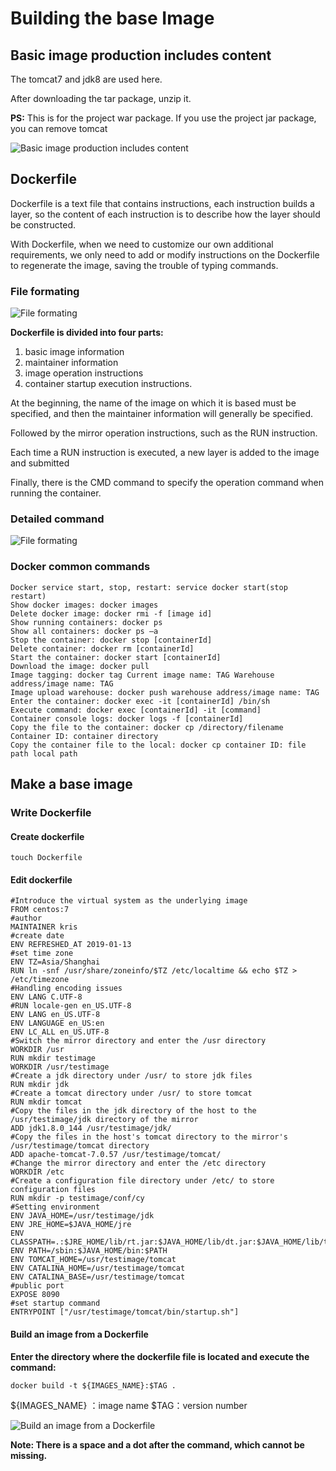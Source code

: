 # Building the base Image

## Basic image production includes content

The tomcat7 and jdk8 are used here. 

After downloading the tar package, unzip it.

**PS:** This is for the project war package. If you use the project jar package, you can remove tomcat

![Basic image production includes content](../Material/image/Project%20containerization%20transformation%20(4)%20—%20Basic%20image%20production%20includes%20content.png)

## Dockerfile

Dockerfile is a text file that contains instructions, each instruction builds a layer, so the content of each instruction is to describe how the layer should be constructed.

With Dockerfile, when we need to customize our own additional requirements, we only need to add or modify instructions on the Dockerfile to regenerate the image, saving the trouble of typing commands.

### File formating

![File formating](../Material/image/Project%20containerization%20transformation%20(4)%20—%20File%20formating.png)


**Dockerfile is divided into four parts:** 
1. basic image information
2. maintainer information
3. image operation instructions
4. container startup execution instructions.

At the beginning, the name of the image on which it is based must be specified, and then the maintainer information will generally be specified.

Followed by the mirror operation instructions, such as the RUN instruction.

Each time a RUN instruction is executed, a new layer is added to the image and submitted

Finally, there is the CMD command to specify the operation command when running the container.

### Detailed command

![File formating](../Material/image/Project%20containerization%20transformation%20(4)%20—%20command%20detail.png)

### Docker common commands

```shell script
Docker service start, stop, restart: service docker start(stop restart)
Show docker images: docker images
Delete docker image: docker rmi -f [image id]
Show running containers: docker ps
Show all containers: docker ps –a
Stop the container: docker stop [containerId]
Delete container: docker rm [containerId]
Start the container: docker start [containerId]
Download the image: docker pull
Image tagging: docker tag Current image name: TAG Warehouse address/image name: TAG
Image upload warehouse: docker push warehouse address/image name: TAG
Enter the container: docker exec -it [containerId] /bin/sh
Execute command: docker exec [containerId] -it [command]
Container console logs: docker logs -f [containerId]
Copy the file to the container: docker cp /directory/filename Container ID: container directory
Copy the container file to the local: docker cp container ID: file path local path
```

## Make a base image

### Write Dockerfile

#### Create dockerfile
```shell script
touch Dockerfile
```

#### Edit dockerfile
```shell script
#Introduce the virtual system as the underlying image
FROM centos:7
#author
MAINTAINER kris
#create date
ENV REFRESHED_AT 2019-01-13
#set time zone
ENV TZ=Asia/Shanghai
RUN ln -snf /usr/share/zoneinfo/$TZ /etc/localtime && echo $TZ > /etc/timezone
#Handling encoding issues
ENV LANG C.UTF-8
#RUN locale-gen en_US.UTF-8
ENV LANG en_US.UTF-8
ENV LANGUAGE en_US:en
ENV LC_ALL en_US.UTF-8
#Switch the mirror directory and enter the /usr directory
WORKDIR /usr
RUN mkdir testimage
WORKDIR /usr/testimage
#Create a jdk directory under /usr/ to store jdk files
RUN mkdir jdk
#Create a tomcat directory under /usr/ to store tomcat
RUN mkdir tomcat
#Copy the files in the jdk directory of the host to the /usr/testimage/jdk directory of the mirror
ADD jdk1.8.0_144 /usr/testimage/jdk/
#Copy the files in the host's tomcat directory to the mirror's /usr/testimage/tomcat directory
ADD apache-tomcat-7.0.57 /usr/testimage/tomcat/
#Change the mirror directory and enter the /etc directory
WORKDIR /etc
#Create a configuration file directory under /etc/ to store configuration files
RUN mkdir -p testimage/conf/cy
#Setting environment
ENV JAVA_HOME=/usr/testimage/jdk
ENV JRE_HOME=$JAVA_HOME/jre
ENV CLASSPATH=.:$JRE_HOME/lib/rt.jar:$JAVA_HOME/lib/dt.jar:$JAVA_HOME/lib/tools.jar
ENV PATH=/sbin:$JAVA_HOME/bin:$PATH
ENV TOMCAT_HOME=/usr/testimage/tomcat
ENV CATALINA_HOME=/usr/testimage/tomcat
ENV CATALINA_BASE=/usr/testimage/tomcat
#public port
EXPOSE 8090
#set startup command
ENTRYPOINT ["/usr/testimage/tomcat/bin/startup.sh"]
```

#### Build an image from a Dockerfile

**Enter the directory where the dockerfile file is located and execute the command:**

```shell script
docker build -t ${IMAGES_NAME}:$TAG .
```

${IMAGES_NAME} ：image name
$TAG：version number

![Build an image from a Dockerfile](../Material/image/Project%20containerization%20transformation%20(4)%20—%20Build%20an%20image%20from%20a%20Dockerfile.png)

**Note: There is a space and a dot after the command, which cannot be missing.**